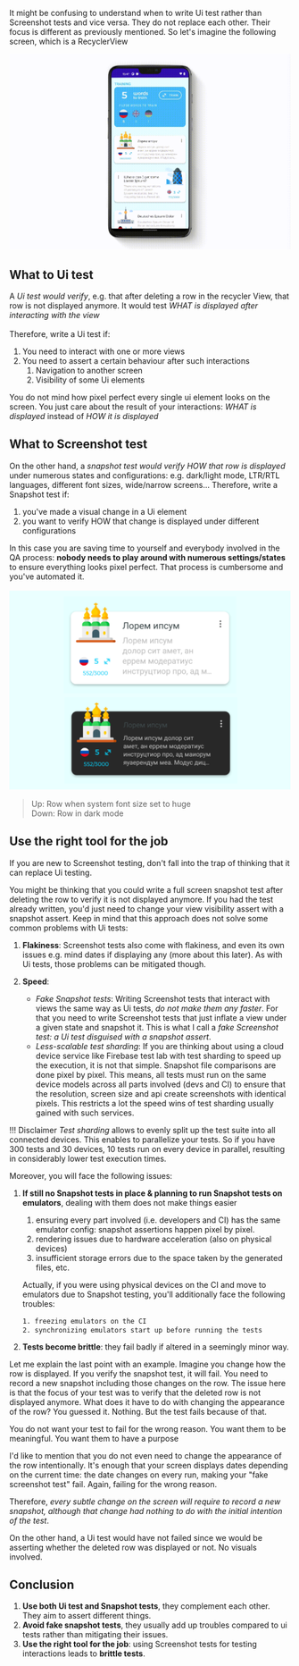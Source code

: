 It might be confusing to understand when to write Ui test rather than Screenshot tests and vice versa. They do not replace each other. Their focus is different as previously mentioned.
So let's imagine the following screen, which is a RecyclerView

![language learning app](../images/snapshotVsUiTests.gif "Snapshot testing example")

## What to Ui test
A *Ui test would verify*, e.g. that after deleting a row in the recycler View, that row is not displayed anymore. It would test *WHAT is displayed after interacting with the view*
</br></br>
Therefore, write a Ui test if:

1. You need to interact with one or more views
2. You need to assert a certain behaviour after such interactions
    1. Navigation to another screen
    2. Visibility of some Ui elements
    
You do not mind how pixel perfect every single ui element looks on the screen. You just care about the result of your interactions: *WHAT is displayed* instead of *HOW it is displayed*

## What to Screenshot test
On the other hand, a *snapshot test would verify HOW that row is displayed* under numerous states and configurations: e.g. dark/light mode, LTR/RTL languages, different font sizes, wide/narrow screens...
Therefore, write a Snapshot test if:

1. you've made a visual change in a Ui element
2. you want to verify HOW that change is displayed under different configurations

In this case you are saving time to yourself and everybody involved in the QA process: **nobody needs to play around with numerous settings/states** to ensure everything looks pixel perfect. That process is cumbersome and you've automated it.
</br></br>
![snapshot testing example](../images/snapshotTesting.png "Snapshot testing example")
> Up: Row when system font size set to huge </br>
Down: Row in dark mode

## Use the right tool for the job
If you are new to Screenshot testing, don't fall into the trap of thinking that it can replace Ui testing. 

You might be thinking that you could write a full screen snapshot test after deleting the row to verify it is not displayed anymore.
If you had the test already written, you'd just need to change your view visibility assert with a snapshot assert.
Keep in mind that this approach does not solve some common problems with Ui tests:

1. **Flakiness**: Screenshot tests also come with flakiness, and even its own issues e.g. mind dates if displaying any (more about this later). As with Ui tests, those problems can be mitigated though.

2. **Speed**:
     - *Fake Snapshot tests*: Writing Screenshot tests that interact with views the same way as Ui tests, *do not make them any faster*. For that you need to write Screenshot tests that just inflate a view under a given state and snapshot it. This is what I call a *fake Screenshot test: a Ui test disguised with a snapshot assert*.
     - *Less-scalable test sharding*: If you are thinking about using a cloud device service like Firebase test lab with test sharding to speed up the execution, it is not that simple. Snapshot file comparisons are done pixel by pixel.
       This means, all tests must run on the same device models across all parts involved (devs and CI) to ensure that the resolution, screen size and api create screenshots with identical pixels. This restricts a lot the speed wins of test sharding usually gained with such services.
       
!!! Disclaimer
     *Test sharding* allows to evenly split up the test suite into all connected devices. This enables to parallelize your tests. So if you have 300 tests and 30 devices, 10 tests run on every device in parallel, resulting in considerably lower test execution times.
       

Moreover, you will face the following issues:

1. **If still no Snapshot tests in place & planning to run Snapshot tests on emulators**, dealing with them does not make things easier 
    1. ensuring every part involved (i.e. developers and CI) has the same emulator config: snapshot assertions happen pixel by pixel.
    2. rendering issues due to hardware acceleration (also on physical devices)
    3. insufficient storage errors due to the space taken by the generated files, etc.
    
    Actually, if you were using physical devices on the CI and move to emulators due to Snapshot testing, you'll additionally face the following troubles:
   
       1. freezing emulators on the CI
       2. synchronizing emulators start up before running the tests

2. **Tests become brittle**: they fail badly if altered in a seemingly minor way.

Let me explain the last point with an example.
Imagine you change how the row is displayed. If you verify the snapshot test, it will fail. You need to record a new snapshot including those changes on the row. The issue here is that the focus of your test was to verify that the deleted row is not displayed anymore. What does it have to do with changing the appearance of the row? You guessed it. Nothing. But the test fails because of that.

You do not want your test to fail for the wrong reason. You want them to be meaningful. You want them to have a purpose

I'd like to mention that you do not even need to change the appearance of the row intentionally. It's enough that your screen displays dates depending on the current time:
the date changes on every run, making your "fake screenshot test" fail. Again, failing for the wrong reason.

Therefore, *every subtle change on the screen will require to record a new snapshot, although that change had nothing to do with the initial intention of the test*.

On the other hand, a Ui test would have not failed since we would be asserting whether the deleted row was displayed or not. No visuals involved.

## Conclusion
1. **Use both Ui test and Snapshot tests**, they complement each other. They aim to assert different things.
2. **Avoid fake snapshot tests**, they usually add up troubles compared to ui tests rather than mitigating their issues.
3. **Use the right tool for the job**: using Screenshot tests for testing interactions leads to **brittle tests**.

